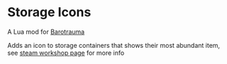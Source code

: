 # Storage Icons
A Lua mod for [Barotrauma](https://github.com/Regalis11/Barotrauma)

Adds an icon to storage containers that shows their most abundant item, see [steam workshop page](https://steamcommunity.com/sharedfiles/filedetails/?id=2920200449) for more info

